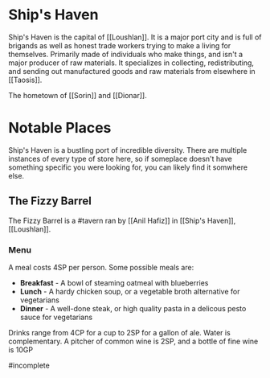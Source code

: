 # Ship's Haven
Ship's Haven is the capital of [[Loushlan]]. It is a major port city and is full of brigands as well as honest trade workers trying to make a living for themselves. Primarily made of individuals who make things, and isn't a major producer of raw materials. It specializes in collecting, redistributing, and sending out manufactured goods and raw materials from elsewhere in [[Taosis]].

The hometown of [[Sorin]] and [[Dionar]].

# Notable Places
Ship's Haven is a bustling port of incredible diversity. There are multiple instances of every type of store here, so if someplace doesn't have something specific you were looking for, you can likely find it somwhere else.

## The Fizzy Barrel
The Fizzy Barrel is a #tavern ran by [[Anil Hafiz]] in [[Ship's Haven]], [[Loushlan]].

### Menu
A meal costs 4SP per person. Some possible meals are:
- **Breakfast** - A bowl of steaming oatmeal with blueberries
- **Lunch** - A hardy chicken soup, or a vegetable broth alternative for vegetarians
- **Dinner** - A well-done steak, or high quality pasta in a delicous pesto sauce for vegetarians

Drinks range from 4CP for a cup to 2SP for a gallon of ale. Water is complementary. A pitcher of common wine is 2SP, and a bottle of fine wine is 10GP

#incomplete